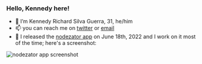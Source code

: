 ### Hello, Kennedy here!

- 🔭 I’m Kennedy Richard Silva Guerra, 31, he/him
- 📫 you can reach me on [twitter](https://twitter.com/KennedyRichard) or [email](mailto:kennedy@kennedyrichard.com)
- 🌱 I released the [nodezator app](https://github.com/IndiePython/nodezator) on June 18th, 2022 and I work on it most of the time; here's a screenshot:

![nodezator app screenshot](https://nodezator.com/images/screenshot.png)
